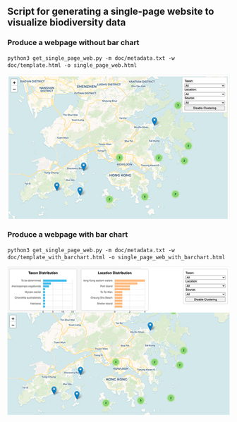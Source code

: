 
Script for generating a single-page website to visualize biodiversity data
---


### Produce a webpage without bar chart
  
    python3 get_single_page_web.py -m doc/metadata.txt -w doc/template.html -o single_page_web.html

![webpage_without_barchart.png](doc/webpage_without_barchart.png)


### Produce a webpage with bar chart

    python3 get_single_page_web.py -m doc/metadata.txt -w doc/template_with_barchart.html -o single_page_web_with_barchart.html

![webpage_with_barchart.png](doc/webpage_with_barchart.png)

